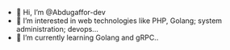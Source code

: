 - 👋 Hi, I’m @Abdugaffor-dev
- 👀 I’m interested in web technologies like PHP, Golang; system administration; devops...
- 🌱 I’m currently learning Golang and gRPC..


